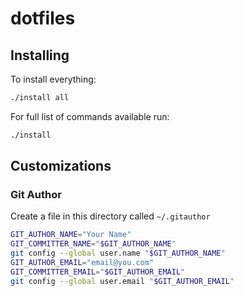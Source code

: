# dotfiles

## Installing

To install everything:

```bash
./install all
```

For full list of commands available run: 

```bash
./install
```

## Customizations

### Git Author

Create a file in this directory called `~/.gitauthor`

```bash
GIT_AUTHOR_NAME="Your Name"
GIT_COMMITTER_NAME="$GIT_AUTHOR_NAME"
git config --global user.name "$GIT_AUTHOR_NAME"
GIT_AUTHOR_EMAIL="email@you.com"
GIT_COMMITTER_EMAIL="$GIT_AUTHOR_EMAIL"
git config --global user.email "$GIT_AUTHOR_EMAIL"
```
